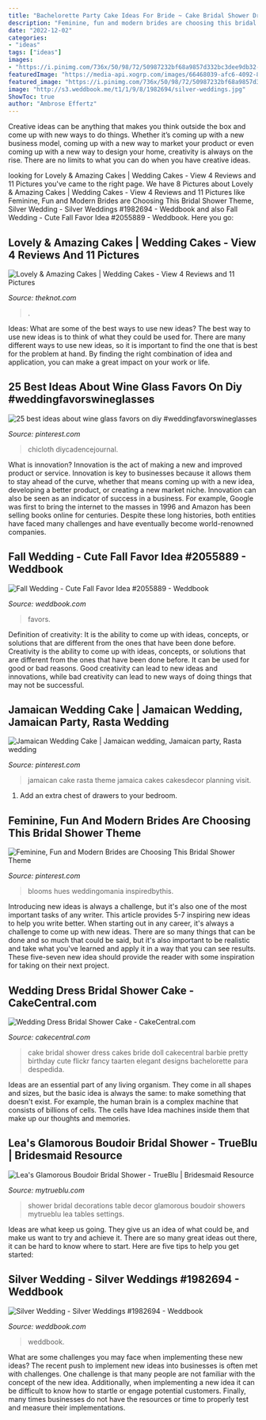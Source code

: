 ```yaml
---
title: "Bachelorette Party Cake Ideas For Bride ~ Cake Bridal Shower Dress Cakes Bride Doll Cakecentral Barbie Pretty Birthday Cute Flickr Fancy Taarten Elegant Designs Bachelorette Para Despedida"
description: "Feminine, fun and modern brides are choosing this bridal shower theme"
date: "2022-12-02"
categories:
- "ideas"
tags: ["ideas"]
images:
- "https://i.pinimg.com/736x/50/98/72/50987232bf68a9857d332bc3dee9db32--jamaican-wedding-wedding-things.jpg"
featuredImage: "https://media-api.xogrp.com/images/66468039-afc6-4092-8bd8-e59476351847"
featured_image: "https://i.pinimg.com/736x/50/98/72/50987232bf68a9857d332bc3dee9db32--jamaican-wedding-wedding-things.jpg"
image: "http://s3.weddbook.me/t1/1/9/8/1982694/silver-weddings.jpg"
ShowToc: true
author: "Ambrose Effertz"
---
```



Creative ideas can be anything that makes you think outside the box and come up with new ways to do things. Whether it’s coming up with a new business model, coming up with a new way to market your product or even coming up with a new way to design your home, creativity is always on the rise. There are no limits to what you can do when you have creative ideas.

	

		
looking for Lovely &amp; Amazing Cakes | Wedding Cakes - View 4 Reviews and 11 Pictures you've came to the right page. We have 8 Pictures about Lovely &amp; Amazing Cakes | Wedding Cakes - View 4 Reviews and 11 Pictures like Feminine, Fun and Modern Brides are Choosing This Bridal Shower Theme, Silver Wedding - Silver Weddings #1982694 - Weddbook and also Fall Wedding - Cute Fall Favor Idea #2055889 - Weddbook. Here you go:
		
    
## Lovely &amp; Amazing Cakes | Wedding Cakes - View 4 Reviews And 11 Pictures

<img loading=lazy src="https://media-api.xogrp.com/images/66468039-afc6-4092-8bd8-e59476351847" onerror="this.onerror=null;this.src='https://tse3.mm.bing.net/th?id=OIP._y5AOtNqhXaB8j1RA8GBqQHaLH&amp;pid=15.1';" alt="Lovely &amp; Amazing Cakes | Wedding Cakes - View 4 Reviews and 11 Pictures">

_Source: theknot.com_

>. 

	

Ideas: What are some of the best ways to use new ideas?
The best way to use new ideas is to think of what they could be used for. There are many different ways to use new ideas, so it is important to find the one that is best for the problem at hand. By finding the right combination of idea and application, you can make a great impact on your work or life.

    
## 25 Best Ideas About Wine Glass Favors On Diy #weddingfavorswineglasses

<img loading=lazy src="https://i.pinimg.com/736x/b3/f5/3e/b3f53ed292600491052d2b92d8660c1f.jpg" onerror="this.onerror=null;this.src='https://tse3.mm.bing.net/th?id=OIP.kgPBWxYComCHlbWSM6WEagHaJ3&amp;pid=15.1';" alt="25 best ideas about wine glass favors on diy #weddingfavorswineglasses">

_Source: pinterest.com_

>chicloth diycadencejournal. 

	

What is innovation?
Innovation is the act of making a new and improved product or service. Innovation is key to businesses because it allows them to stay ahead of the curve, whether that means coming up with a new idea, developing a better product, or creating a new market niche. Innovation can also be seen as an indicator of success in a business. For example, Google was first to bring the internet to the masses in 1996 and Amazon has been selling books online for centuries. Despite these long histories, both entities have faced many challenges and have eventually become world-renowned companies.

    
## Fall Wedding - Cute Fall Favor Idea #2055889 - Weddbook

<img loading=lazy src="http://s3.weddbook.me/t1/2/0/5/2055889/cute-fall-favor-idea-favorite-favors-for-a-fun-wedding-pinterest.jpg" onerror="this.onerror=null;this.src='https://tse3.mm.bing.net/th?id=OIP.aRMB6y8qHwgfRD8jybn6tgHaLI&amp;pid=15.1';" alt="Fall Wedding - Cute Fall Favor Idea #2055889 - Weddbook">

_Source: weddbook.com_

>favors. 

	

Definition of creativity: It is the ability to come up with ideas, concepts, or solutions that are different from the ones that have been done before.
Creativity is the ability to come up with ideas, concepts, or solutions that are different from the ones that have been done before. It can be used for good or bad reasons. Good creativity can lead to new ideas and innovations, while bad creativity can lead to new ways of doing things that may not be successful.

    
## Jamaican Wedding Cake | Jamaican Wedding, Jamaican Party, Rasta Wedding

<img loading=lazy src="https://i.pinimg.com/736x/50/98/72/50987232bf68a9857d332bc3dee9db32--jamaican-wedding-wedding-things.jpg" onerror="this.onerror=null;this.src='https://tse2.mm.bing.net/th?id=OIP.0u3CdtqKByWL2wfz-v6X2gHaM0&amp;pid=15.1';" alt="Jamaican Wedding Cake | Jamaican wedding, Jamaican party, Rasta wedding">

_Source: pinterest.com_

>jamaican cake rasta theme jamaica cakes cakesdecor planning visit. 

	

1. Add an extra chest of drawers to your bedroom.

    
## Feminine, Fun And Modern Brides Are Choosing This Bridal Shower Theme

<img loading=lazy src="https://i.pinimg.com/736x/fd/67/05/fd67057224b499f8c5486353c5009506.jpg" onerror="this.onerror=null;this.src='https://tse2.mm.bing.net/th?id=OIP.JZjFAHnyRFQMuB2H5lR-GQHaLH&amp;pid=15.1';" alt="Feminine, Fun and Modern Brides are Choosing This Bridal Shower Theme">

_Source: pinterest.com_

>blooms hues weddingomania inspiredbythis. 

	

Introducing new ideas is always a challenge, but it's also one of the most important tasks of any writer. This article provides 5-7 inspiring new ideas to help you write better.
When starting out in any career, it's always a challenge to come up with new ideas. There are so many things that can be done and so much that could be said, but it's also important to be realistic and take what you've learned and apply it in a way that you can see results. These five-seven new idea should provide the reader with some inspiration for taking on their next project.

    
## Wedding Dress Bridal Shower Cake - CakeCentral.com

<img loading=lazy src="https://cdn001.cakecentral.com/gallery/2015/03/900_769029de4z_wedding-dress-bridal-shower-cake.jpg" onerror="this.onerror=null;this.src='https://tse4.mm.bing.net/th?id=OIP.0WsY9TfcfunrzA-IxlrnQAHaLY&amp;pid=15.1';" alt="Wedding Dress Bridal Shower Cake - CakeCentral.com">

_Source: cakecentral.com_

>cake bridal shower dress cakes bride doll cakecentral barbie pretty birthday cute flickr fancy taarten elegant designs bachelorette para despedida. 

	

Ideas are an essential part of any living organism. They come in all shapes and sizes, but the basic idea is always the same: to make something that doesn't exist. For example, the human brain is a complex machine that consists of billions of cells. The cells have Idea machines inside them that make up our thoughts and memories.

    
## Lea&#039;s Glamorous Boudoir Bridal Shower - TrueBlu | Bridesmaid Resource

<img loading=lazy src="http://mytrueblu.com/wp-content/uploads/2014/04/0885-223-2561384404-O.jpg" onerror="this.onerror=null;this.src='https://tse1.mm.bing.net/th?id=OIP.DsVGmowoOKJ8XEwzBgfSAQHaLI&amp;pid=15.1';" alt="Lea&#039;s Glamorous Boudoir Bridal Shower - TrueBlu | Bridesmaid Resource">

_Source: mytrueblu.com_

>shower bridal decorations table decor glamorous boudoir showers mytrueblu lea tables settings. 

	

Ideas are what keep us going. They give us an idea of what could be, and make us want to try and achieve it. There are so many great ideas out there, it can be hard to know where to start. Here are five tips to help you get started: 

    
## Silver Wedding - Silver Weddings #1982694 - Weddbook

<img loading=lazy src="http://s3.weddbook.me/t1/1/9/8/1982694/silver-weddings.jpg" onerror="this.onerror=null;this.src='https://tse3.mm.bing.net/th?id=OIP._anX0yEybK3Egd4YO-mwJQHaLI&amp;pid=15.1';" alt="Silver Wedding - Silver Weddings #1982694 - Weddbook">

_Source: weddbook.com_

>weddbook. 

	

What are some challenges you may face when implementing these new ideas?
The recent push to implement new ideas into businesses is often met with challenges. One challenge is that many people are not familiar with the concept of the new idea. Additionally, when implementing a new idea it can be difficult to know how to startle or engage potential customers. Finally, many times businesses do not have the resources or time to properly test and measure their implementations.

